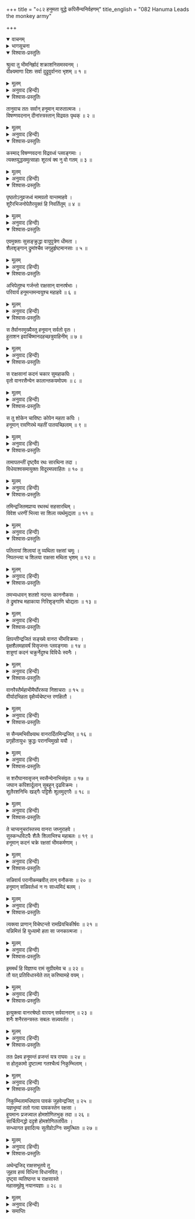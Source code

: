 +++
title = "०८२ हनुमता युद्धे कपिसैन्यनिर्वहणम्"
title_english = "082 Hanuma Leads the monkey army"

+++
<details open><summary>वाचनम्</summary>
<div caption="श्रीराम-हरिसीताराममूर्ति-घनपाठिभ्यां वचनम्" class="audioEmbed" src="https://archive.org/download/Ramayana-recitation-Sriram-harisItArAmamUrti-Ghanapaati-v2/Kanda_6/Kanda_6_YK-082-Hanuma_Leads_the_monkey_army_0.mp3"></div>
</details>

<details><summary>भागसूचना</summary>

82. हनुमान् जी के नेतृत्वमें वानरों और निशाचरोंका युद्ध, हनुमान् जी का श्रीरामके पास लौटना और इन्द्रजित् का निकुम्भिला-मन्दिरमें जाकर होम करना
</details>

<details open><summary>विश्वास-प्रस्तुतिः</summary>

श्रुत्वा तु भीमनिर्ह्रादं शक्राशनिसमस्वनम् ।  
वीक्ष्यमाणा दिशः सर्वा दुद्रुवुर्वानरा भृशम् ॥ १ ॥
</details>

<details><summary>मूलम्</summary>

श्रुत्वा तु भीमनिर्ह्रादं शक्राशनिसमस्वनम् ।  
वीक्ष्यमाणा दिशः सर्वा दुद्रुवुर्वानरा भृशम् ॥ १ ॥
</details>

<details><summary>अनुवाद (हिन्दी)</summary>

इन्द्रके वज्रकी गड़गड़ाहटके समान उस भयंकर सिंहनादको सुनकर वानर सम्पूर्ण दिशाओंकी ओर देखते हुए जोर-जोरसे भागने लगे ॥ १ ॥
</details>

<details open><summary>विश्वास-प्रस्तुतिः</summary>

तानुवाच ततः सर्वान् हनूमान् मारुतात्मजः ।  
विषण्णवदनान् दीनांस्त्रस्तान् विद्रवतः पृथक् ॥ २ ॥
</details>

<details><summary>मूलम्</summary>

तानुवाच ततः सर्वान् हनूमान् मारुतात्मजः ।  
विषण्णवदनान् दीनांस्त्रस्तान् विद्रवतः पृथक् ॥ २ ॥
</details>

<details><summary>अनुवाद (हिन्दी)</summary>

उन सबको विषादग्रस्त, दीन एवं भयभीत होकर भागते देख पवनकुमार हनुमान् जी ने कहा— ॥ २ ॥
</details>

<details open><summary>विश्वास-प्रस्तुतिः</summary>

कस्माद् विषण्णवदना विद्रवध्वं प्लवङ्गमाः ।  
त्यक्तयुद्धसमुत्साहाः शूरत्वं क्व नु वो गतम् ॥ ३ ॥
</details>

<details><summary>मूलम्</summary>

कस्माद् विषण्णवदना विद्रवध्वं प्लवङ्गमाः ।  
त्यक्तयुद्धसमुत्साहाः शूरत्वं क्व नु वो गतम् ॥ ३ ॥
</details>

<details><summary>अनुवाद (हिन्दी)</summary>

‘वानरो! तुम क्यों मुखपर विषाद लिये युद्ध-विषयक उत्साह छोड़कर भागे जा रहे हो? तुम्हारा वह शौर्य कहाँ चला गया? ॥ ३ ॥
</details>

<details open><summary>विश्वास-प्रस्तुतिः</summary>

पृष्ठतोऽनुव्रजध्वं मामग्रतो यान्तमाहवे ।  
शूरैरभिजनोपेतैरयुक्तं हि निवर्तितुम् ॥ ४ ॥
</details>

<details><summary>मूलम्</summary>

पृष्ठतोऽनुव्रजध्वं मामग्रतो यान्तमाहवे ।  
शूरैरभिजनोपेतैरयुक्तं हि निवर्तितुम् ॥ ४ ॥
</details>

<details><summary>अनुवाद (हिन्दी)</summary>

‘मैं युद्धमें आगे-आगे चलता हूँ । तुम सब लोग मेरे पीछे आ जाओ । उत्तम कुलमें उत्पन्न शूरवीरोंके लिये युद्धमें पीठ दिखाना सर्वथा अनुचित है’ ॥ ४ ॥
</details>

<details open><summary>विश्वास-प्रस्तुतिः</summary>

एवमुक्ताः सुसङ्क्रुद्धा वायुपुत्रेण धीमता ।  
शैलशृङ्गान् द्रुमांश्चैव जगृहुर्हृष्टमानसाः ॥ ५ ॥
</details>

<details><summary>मूलम्</summary>

एवमुक्ताः सुसङ्क्रुद्धा वायुपुत्रेण धीमता ।  
शैलशृङ्गान् द्रुमांश्चैव जगृहुर्हृष्टमानसाः ॥ ५ ॥
</details>

<details><summary>अनुवाद (हिन्दी)</summary>

बुद्धिमान् वायुपुत्रके ऐसा कहनेपर वानरोंका चित्त प्रसन्न हो गया और राक्षसोंके प्रति अत्यन्त कुपित हो उन्होंने हाथोंमें पर्वतशिखर और वृक्ष उठा लिये ॥ ५ ॥
</details>

<details open><summary>विश्वास-प्रस्तुतिः</summary>

अभिपेतुश्च गर्जन्तो राक्षसान् वानरर्षभाः ।  
परिवार्य हनूमन्तमन्वयुश्च महाहवे ॥ ६ ॥
</details>

<details><summary>मूलम्</summary>

अभिपेतुश्च गर्जन्तो राक्षसान् वानरर्षभाः ।  
परिवार्य हनूमन्तमन्वयुश्च महाहवे ॥ ६ ॥
</details>

<details><summary>अनुवाद (हिन्दी)</summary>

वे श्रेष्ठ वानरवीर उस महासमरमें हनुमान् जी को चारों ओरसे घेरकर उनके पीछे-पीछे चले और जोर-जोरसे गर्जना करते हुए वहाँ राक्षसोंपर टूट पड़े ॥ ६ ॥
</details>

<details open><summary>विश्वास-प्रस्तुतिः</summary>

स तैर्वानरमुख्यैस्तु हनूमान् सर्वतो वृतः ।  
हुताशन इवार्चिष्मानदहच्छत्रुवाहिनीम् ॥ ७ ॥
</details>

<details><summary>मूलम्</summary>

स तैर्वानरमुख्यैस्तु हनूमान् सर्वतो वृतः ।  
हुताशन इवार्चिष्मानदहच्छत्रुवाहिनीम् ॥ ७ ॥
</details>

<details><summary>अनुवाद (हिन्दी)</summary>

उन श्रेष्ठ वानरोंद्वारा सब ओरसे घिरे हुए हनुमान् जी ज्वालामालाओंसे युक्त प्रज्वलित अग्निकी भाँति शत्रु-सेनाको दग्ध करने लगे ॥ ७ ॥
</details>

<details open><summary>विश्वास-प्रस्तुतिः</summary>

स राक्षसानां कदनं चकार सुमहाकपिः ।  
वृतो वानरसैन्येन कालान्तकयमोपमः ॥ ८ ॥
</details>

<details><summary>मूलम्</summary>

स राक्षसानां कदनं चकार सुमहाकपिः ।  
वृतो वानरसैन्येन कालान्तकयमोपमः ॥ ८ ॥
</details>

<details><summary>अनुवाद (हिन्दी)</summary>

वानर-सैनिकोंसे घिरे हुए उन महाकपि हनुमान् जी ने प्रलयकालके संहारकारी यमराजके समान राक्षसोंका संहार आरम्भ किया ॥ ८ ॥
</details>

<details open><summary>विश्वास-प्रस्तुतिः</summary>

स तु शोकेन चाविष्टः कोपेन महता कपिः ।  
हनूमान् रावणिरथे महतीं पातयच्छिलाम् ॥ ९ ॥
</details>

<details><summary>मूलम्</summary>

स तु शोकेन चाविष्टः कोपेन महता कपिः ।  
हनूमान् रावणिरथे महतीं पातयच्छिलाम् ॥ ९ ॥
</details>

<details><summary>अनुवाद (हिन्दी)</summary>

सीताके वधसे उनके मनमें बड़ा शोक हो रहा था और इन्द्रजित् का अत्याचार देखकर उनका क्रोध भी बहुत बढ़ गया था; इसलिये हनुमान् जी ने रावणकुमारके रथपर एक बहुत बड़ी शिला फेंकी ॥ ९ ॥
</details>

<details open><summary>विश्वास-प्रस्तुतिः</summary>

तामापतन्तीं दृष्ट्वैव रथः सारथिना तदा ।  
विधेयाश्वसमायुक्तः विदूरमपवाहितः ॥ १० ॥
</details>

<details><summary>मूलम्</summary>

तामापतन्तीं दृष्ट्वैव रथः सारथिना तदा ।  
विधेयाश्वसमायुक्तः विदूरमपवाहितः ॥ १० ॥
</details>

<details><summary>अनुवाद (हिन्दी)</summary>

उसे अपने ऊपर आती देख सारथिने तत्काल ही अपने अधीन रहनेवाले घोड़ोंसे जुते हुए उस रथको बहुत दूर हटा दिया ॥ १० ॥
</details>

<details open><summary>विश्वास-प्रस्तुतिः</summary>

तमिन्द्रजितमप्राप्य रथस्थं सहसारथिम् ।  
विवेश धरणीं भित्त्वा सा शिला व्यर्थमुद्यता ॥ ११ ॥
</details>

<details><summary>मूलम्</summary>

तमिन्द्रजितमप्राप्य रथस्थं सहसारथिम् ।  
विवेश धरणीं भित्त्वा सा शिला व्यर्थमुद्यता ॥ ११ ॥
</details>

<details><summary>अनुवाद (हिन्दी)</summary>

अतः सारथिसहित रथपर बैठे हुए इन्द्रजित् के पासतक न पहुँचकर वह शिला धरती फोड़कर उसके भीतरसमा गयी । उसके चलानेका सारा उद्योग व्यर्थ हो गया ॥ ११ ॥
</details>

<details open><summary>विश्वास-प्रस्तुतिः</summary>

पतितायां शिलायां तु व्यथिता रक्षसां चमूः ।  
निपतन्त्या च शिलया राक्षसा मथिता भृशम् ॥ १२ ॥
</details>

<details><summary>मूलम्</summary>

पतितायां शिलायां तु व्यथिता रक्षसां चमूः ।  
निपतन्त्या च शिलया राक्षसा मथिता भृशम् ॥ १२ ॥
</details>

<details><summary>अनुवाद (हिन्दी)</summary>

उस शिलाके गिरनेपर उस राक्षस-सेनाको बड़ी पीड़ा हुई । गिरती हुई उस शिलाने बहुतेरे राक्षसोंको कुचल डाला ॥ १२ ॥
</details>

<details open><summary>विश्वास-प्रस्तुतिः</summary>

तमभ्यधावन् शतशो नदन्तः काननौकसः ।  
ते द्रुमांश्च महाकाया गिरिशृङ्गाणि चोद्यताः ॥ १३ ॥
</details>

<details><summary>मूलम्</summary>

तमभ्यधावन् शतशो नदन्तः काननौकसः ।  
ते द्रुमांश्च महाकाया गिरिशृङ्गाणि चोद्यताः ॥ १३ ॥
</details>

<details><summary>अनुवाद (हिन्दी)</summary>

तत्पश्चात् सैकड़ों विशालकाय वानर हाथोंमें वृक्ष एवं पर्वत-शिखर उठाये गर्जना करते हुए इन्द्रजित् की ओर दौड़े ॥ १३ ॥
</details>

<details open><summary>विश्वास-प्रस्तुतिः</summary>

क्षिपन्तीन्द्रजितं सङ्ख्ये वानरा भीमविक्रमाः ।  
वृक्षशैलमहावर्षं विसृजन्तः प्लवङ्गमाः ॥ १४ ॥  
शत्रूणां कदनं चक्रुर्नेदुश्च विविधैः स्वनैः ।
</details>

<details><summary>मूलम्</summary>

क्षिपन्तीन्द्रजितं सङ्ख्ये वानरा भीमविक्रमाः ।  
वृक्षशैलमहावर्षं विसृजन्तः प्लवङ्गमाः ॥ १४ ॥  
शत्रूणां कदनं चक्रुर्नेदुश्च विविधैः स्वनैः ।
</details>

<details><summary>अनुवाद (हिन्दी)</summary>

वे भयानक पराक्रमी वानरवीर युद्धस्थलमें इन्द्रजित् पर उन वृक्षों और पर्वत-शिखरोंको फेंकने लगे । वृक्षों और शैलशिखरोंकी बड़ी भारी वृष्टि करते हुए वे वानर शत्रुओंका संहार करने और भाँति-भाँतिकी आवाजमें गर्जने लगे ॥ १४ १/२ ॥
</details>

<details open><summary>विश्वास-प्रस्तुतिः</summary>

वानरैस्तैर्महाभीमैर्घोररूपा निशाचराः ॥ १५ ॥  
वीर्यादभिहता वृक्षैर्व्यचेष्टन्त रणक्षितौ ।
</details>

<details><summary>मूलम्</summary>

वानरैस्तैर्महाभीमैर्घोररूपा निशाचराः ॥ १५ ॥  
वीर्यादभिहता वृक्षैर्व्यचेष्टन्त रणक्षितौ ।
</details>

<details><summary>अनुवाद (हिन्दी)</summary>

उन महाभयंकर वानरोंने वृक्षोंद्वारा घोररूपधारी निशाचरोंको बलपूर्वक मार गिराया । वे रणभूमिमें गिरकर छटपटाने लगे ॥ १५ १/२ ॥
</details>

<details open><summary>विश्वास-प्रस्तुतिः</summary>

स सैन्यमभिवीक्ष्याथ वानरार्दितमिन्द्रजित् ॥ १६ ॥  
प्रगृहीतायुधः क्रुद्धः परानभिमुखो ययौ ।
</details>

<details><summary>मूलम्</summary>

स सैन्यमभिवीक्ष्याथ वानरार्दितमिन्द्रजित् ॥ १६ ॥  
प्रगृहीतायुधः क्रुद्धः परानभिमुखो ययौ ।
</details>

<details><summary>अनुवाद (हिन्दी)</summary>

अपनी सेनाको वानरोंद्वारा पीड़ित हुई देख इन्द्रजित् क्रोधपूर्वक अस्त्र-शस्त्र लिये शत्रुओंके सामने गया ॥ १६ १/२ ॥
</details>

<details open><summary>विश्वास-प्रस्तुतिः</summary>

स शरौघानवसृजन् स्वसैन्येनाभिसंवृतः ॥ १७ ॥  
जघान कपिशार्दूलान् सुबहून् दृढविक्रमः ।  
शूलैरशनिभिः खड्गैः पट्टिशैः शूलमुद‍्गरैः ॥ १८ ॥
</details>

<details><summary>मूलम्</summary>

स शरौघानवसृजन् स्वसैन्येनाभिसंवृतः ॥ १७ ॥  
जघान कपिशार्दूलान् सुबहून् दृढविक्रमः ।  
शूलैरशनिभिः खड्गैः पट्टिशैः शूलमुद‍्गरैः ॥ १८ ॥
</details>

<details><summary>अनुवाद (हिन्दी)</summary>

अपनी सेनासे घिरे हुए उस सुदृढ़पराक्रमी वीर निशाचरने बाण-समूहोंकी वर्षा करते हुए शूल, वज्र, तलवार, पट्टिश तथा मुद‍्गरोंकी मारसे बहुत-से वानरवीरोंको हताहत कर दिया ॥ १७-१८ ॥
</details>

<details open><summary>विश्वास-प्रस्तुतिः</summary>

ते चाप्यनुचरांस्तस्य वानरा जघ्नुराहवे ।  
सुस्कन्धविटपैः शैलैः शिलाभिश्च महाबलः ॥ १९ ॥  
हनूमान् कदनं चक्रे रक्षसां भीमकर्मणाम् ।
</details>

<details><summary>मूलम्</summary>

ते चाप्यनुचरांस्तस्य वानरा जघ्नुराहवे ।  
सुस्कन्धविटपैः शैलैः शिलाभिश्च महाबलः ॥ १९ ॥  
हनूमान् कदनं चक्रे रक्षसां भीमकर्मणाम् ।
</details>

<details><summary>अनुवाद (हिन्दी)</summary>

वानरोंने भी युद्धस्थलमें इन्द्रजित् के अनुचरोंको मारा । महाबली हनुमान् जी सुन्दर शाखाओं और डालियोंवाले सालवृक्षों तथा शिलाओंद्वारा भीमकर्मा राक्षसोंका संहार करने लगे ॥ १९ १/२ ॥
</details>

<details open><summary>विश्वास-प्रस्तुतिः</summary>

सन्निवार्य परानीकमब्रवीत् तान् वनौकसः ॥ २० ॥  
हनूमान् सन्निवर्तध्वं न नः साध्यमिदं बलम् ।
</details>

<details><summary>मूलम्</summary>

सन्निवार्य परानीकमब्रवीत् तान् वनौकसः ॥ २० ॥  
हनूमान् सन्निवर्तध्वं न नः साध्यमिदं बलम् ।
</details>

<details><summary>अनुवाद (हिन्दी)</summary>

इस तरह शत्रुसेनाका वेग रोककर हनुमान् जी ने वानरोंसे कहा—‘बन्धुओ! अब लौट चलो, अब हमें इस सेनाके संहार करनेकी आवश्यकता नहीं रह गयी है ॥ २० १/२ ॥
</details>

<details open><summary>विश्वास-प्रस्तुतिः</summary>

त्यक्त्वा प्राणान् विचेष्टन्तो रामप्रियचिकीर्षवः ॥ २१ ॥  
यन्निमित्तं हि युध्यामो हता सा जनकात्मजा ।
</details>

<details><summary>मूलम्</summary>

त्यक्त्वा प्राणान् विचेष्टन्तो रामप्रियचिकीर्षवः ॥ २१ ॥  
यन्निमित्तं हि युध्यामो हता सा जनकात्मजा ।
</details>

<details><summary>अनुवाद (हिन्दी)</summary>

‘हमलोग जिनके लिये श्रीरामचन्द्रजीका प्रिय करनेकी इच्छा रखकर प्राणोंका मोह छोड़ पूरी चेष्टाके साथ युद्ध करते थे, वे जनककिशोरी सीता मारी गयीं ॥
</details>

<details open><summary>विश्वास-प्रस्तुतिः</summary>

इममर्थं हि विज्ञाप्य रामं सुग्रीवमेव च ॥ २२ ॥  
तौ यत् प्रतिविधास्येते तत् करिष्यामहे वयम् ।
</details>

<details><summary>मूलम्</summary>

इममर्थं हि विज्ञाप्य रामं सुग्रीवमेव च ॥ २२ ॥  
तौ यत् प्रतिविधास्येते तत् करिष्यामहे वयम् ।
</details>

<details><summary>अनुवाद (हिन्दी)</summary>

‘अब इस बातकी सूचना भगवान् श्रीराम और सुग्रीवको दे देनी चाहिये । फिर वे दोनों इसके लिये जैसा प्रतीकार सोचेंगे, वैसा ही हम भी करेंगे’ ॥ २२ १/२ ॥
</details>

<details open><summary>विश्वास-प्रस्तुतिः</summary>

इत्युक्त्वा वानरश्रेष्ठो वारयन् सर्ववानरान् ॥ २३ ॥  
शनैः शनैरसन्त्रस्तः सबलः सन्न्यवर्तत ।
</details>

<details><summary>मूलम्</summary>

इत्युक्त्वा वानरश्रेष्ठो वारयन् सर्ववानरान् ॥ २३ ॥  
शनैः शनैरसन्त्रस्तः सबलः सन्न्यवर्तत ।
</details>

<details><summary>अनुवाद (हिन्दी)</summary>

ऐसा कहकर वानरश्रेष्ठ हनुमान् जी ने सब वानरोंको युद्धसे मना कर दिया और धीरे-धीरे सारी सेनाके साथ निर्भय होकर लौट आये ॥ २३ १/२ ॥
</details>

<details open><summary>विश्वास-प्रस्तुतिः</summary>

ततः प्रेक्ष्य हनूमन्तं व्रजन्तं यत्र राघवः ॥ २४ ॥  
स होतुकामो दुष्टात्मा गतश्चैत्यं निकुम्भिलाम् ।
</details>

<details><summary>मूलम्</summary>

ततः प्रेक्ष्य हनूमन्तं व्रजन्तं यत्र राघवः ॥ २४ ॥  
स होतुकामो दुष्टात्मा गतश्चैत्यं निकुम्भिलाम् ।
</details>

<details><summary>अनुवाद (हिन्दी)</summary>

हनुमान् जी को श्रीरामचन्द्रजीके पास जाते देख दुरात्मा इन्द्रजित् होम करनेकी इच्छासे निकुम्भिलादेवीके मन्दिरमें गया ॥ २४ १/२ ॥
</details>

<details open><summary>विश्वास-प्रस्तुतिः</summary>

निकुम्भिलामधिष्ठाय पावकं जुहवेन्द्रजित् ॥ २५ ॥  
यज्ञभूम्यां ततो गत्वा पावकस्तेन रक्षसा ।  
हूयमानः प्रजज्वाल होमशोणितभुक् तदा ॥ २६ ॥  
सार्चिःपिनद्धो ददृशे होमशोणिततर्पितः ।  
सन्ध्यागत इवादित्यः सुतीव्रोऽग्निः समुत्थितः ॥ २७ ॥
</details>

<details><summary>मूलम्</summary>

निकुम्भिलामधिष्ठाय पावकं जुहवेन्द्रजित् ॥ २५ ॥  
यज्ञभूम्यां ततो गत्वा पावकस्तेन रक्षसा ।  
हूयमानः प्रजज्वाल होमशोणितभुक् तदा ॥ २६ ॥  
सार्चिःपिनद्धो ददृशे होमशोणिततर्पितः ।  
सन्ध्यागत इवादित्यः सुतीव्रोऽग्निः समुत्थितः ॥ २७ ॥
</details>

<details><summary>अनुवाद (हिन्दी)</summary>

निकुम्भिला-मन्दिरमें जाकर उस निशाचर इन्द्रजित् ने अग्निमें आहुति दी । तदनन्तर यज्ञभूमिमें भी जाकर उस राक्षसने अग्निदेवको होमके द्वारा तृप्त किया । वे होमशोणितभोजी आभिचारिक अग्निदेवता आहुति पाते ही होम और शोणितसे तृप्त हो प्रज्वलित हो उठे और ज्वालाओंसे आवृत दिखायी देने लगे । वे तीव्र तेजवाले अग्निदेवता संध्याकालके सूर्यकी भाँति प्रकट हुए थे ॥
</details>

<details open><summary>विश्वास-प्रस्तुतिः</summary>

अथेन्द्रजिद् राक्षसभूतये तु  
जुहाव हव्यं विधिना विधानवित् ।  
दृष्ट्वा व्यतिष्ठन्त च राक्षसास्ते  
महासमूहेषु नयानयज्ञाः ॥ २८ ॥
</details>

<details><summary>मूलम्</summary>

अथेन्द्रजिद् राक्षसभूतये तु  
जुहाव हव्यं विधिना विधानवित् ।  
दृष्ट्वा व्यतिष्ठन्त च राक्षसास्ते  
महासमूहेषु नयानयज्ञाः ॥ २८ ॥
</details>

<details><summary>अनुवाद (हिन्दी)</summary>

इन्द्रजित् यज्ञके विधानका ज्ञाता था । उसने समस्त राक्षसोंके अभ्युदयके लिये विधिपूर्वक हवन करना आरम्भ किया । उस होमको देखकर महायुद्धके अवसरोंपर नीति-अनीति—कर्तव्याकर्तव्यके ज्ञाता राक्षस खड़े हो गये ॥ २८ ॥
</details>

<details><summary>समाप्तिः</summary>

इत्यार्षे श्रीमद्रामायणे वाल्मीकीये आदिकाव्ये युद्धकाण्डे द्व्यशीतितमः सर्गः ॥ ८२ ॥  
इस प्रकार श्रीवाल्मीकिनिर्मित आर्षरामायण आदिकाव्यके युद्धकाण्डमें बयासीवाँ सर्ग पूरा हुआ ॥ ८२ ॥
</details>

